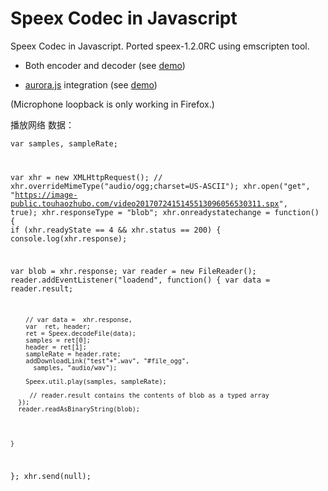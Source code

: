 Speex Codec in Javascript
=========================

Speex Codec in Javascript. Ported speex-1.2.0RC using emscripten tool. 

* Both encoder and decoder (see [demo](http://jpemartins.github.com/speex.js/))

* [aurora.js](http://github.com/ofmlabs/aurora.js) integration (see [demo](http://jpemartins.github.com/speex.js/aurora.html))

(Microphone loopback is only working in Firefox.)

播放网络 数据：


<code>var samples, sampleRate;

  var xhr = new XMLHttpRequest();
  // xhr.overrideMimeType("audio/ogg;charset=US-ASCII");
  xhr.open("get", "https://image-public.touhaozhubo.com/video2017072415145513096056530311.spx", true);
  xhr.responseType = "blob";
  xhr.onreadystatechange = function() {
    if (xhr.readyState == 4 && xhr.status == 200) {
      console.log(xhr.response);

var blob =  xhr.response;
      var reader = new FileReader();
      reader.addEventListener("loadend", function() {
        var data = reader.result;

        // var data =  xhr.response,
        var  ret, header;
        ret = Speex.decodeFile(data);
        samples = ret[0];
        header = ret[1];
        sampleRate = header.rate;
        addDownloadLink("test"+".wav", "#file_ogg",
          samples, "audio/wav");

        Speex.util.play(samples, sampleRate);

         // reader.result contains the contents of blob as a typed array
      });
      reader.readAsBinaryString(blob);




    }
  };
  xhr.send(null);</code>
